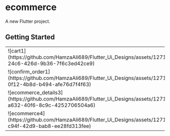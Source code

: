 # ecommerce

A new Flutter project.

## Getting Started


<table>
  <tr>
    <td>![cart1](https://github.com/HamzaAli689/Flutter_Ui_Designs/assets/127171562/91e2e839-24c6-426d-9b36-7f6c3ed42ce9)
</td>
    <td>![cart2](https://github.com/HamzaAli689/Flutter_Ui_Designs/assets/127171562/578a5d2c-cc8b-4fdb-8d20-0c4efce0039b)
</td>
    <td>![checkout1](https://github.com/HamzaAli689/Flutter_Ui_Designs/assets/127171562/d4950503-06ce-42c3-832d-3877abb9e6b0)
</td>
  </tr>
  <tr>
    <td>![confirm_order1](https://github.com/HamzaAli689/Flutter_Ui_Designs/assets/127171562/faec3353-0f12-4b8d-b494-afe76d7f4f63)
</td>
    <td>![ecommerce_detail1](https://github.com/HamzaAli689/Flutter_Ui_Designs/assets/127171562/f7cd6492-a408-4c3a-a7f9-ee8609186671)
</td>
    <td>![ecommerce_detail2](https://github.com/HamzaAli689/Flutter_Ui_Designs/assets/127171562/9d4acb71-6080-4dc1-bad6-3475c1a9c1cc)
</td>
  </tr>
   <tr>
    <td>![ecommerce_details3](https://github.com/HamzaAli689/Flutter_Ui_Designs/assets/127171562/1d635d36-a632-40f6-8c9c-4252706504a6)
</td>
    <td>![ecommerce1](https://github.com/HamzaAli689/Flutter_Ui_Designs/assets/127171562/7c7d00bc-10f5-43a8-8b84-20159272c050)
</td>
    <td>![ecommerce2](https://github.com/HamzaAli689/Flutter_Ui_Designs/assets/127171562/2077292f-1d3b-4f6f-ae51-b91d58584001)
</td>
  </tr>
  <tr>
    <td>![ecommerce4](https://github.com/HamzaAli689/Flutter_Ui_Designs/assets/127171562/f3b2d425-c94f-42d9-bab8-ee28fd313fee)
</td>
    <td>![first screen](https://github.com/HamzaAli689/Flutter_Ui_Designs/assets/127171562/ec3d5383-b6d9-42b8-82fd-d28465fbd52f)
</td>
    <td>![home_page1](https://github.com/HamzaAli689/Flutter_Ui_Designs/assets/127171562/43df4d6e-7cfa-4149-82f7-8feb3157b607)
</td>
  </tr>

</table>
